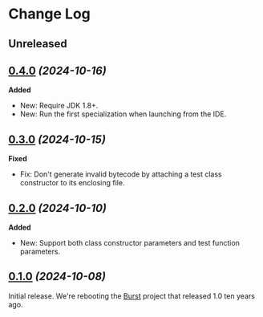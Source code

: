 # Change Log

## Unreleased

## [0.4.0] *(2024-10-16)*

**Added**

 * New: Require JDK 1.8+.
 * New: Run the first specialization when launching from the IDE.


## [0.3.0] *(2024-10-15)*

**Fixed**

 * Fix: Don't generate invalid bytecode by attaching a test class constructor to its enclosing file.


## [0.2.0] *(2024-10-10)*

**Added**

 * New: Support both class constructor parameters and test function parameters.


## [0.1.0] *(2024-10-08)*

Initial release. We're rebooting the [Burst] project that released 1.0 ten years ago.

[Burst]: https://github.com/square/burst
[Unreleased]: https://github.com/cashapp/burst/compare/0.4.0...HEAD
[0.4.0]: https://github.com/cashapp/burst/releases/tag/0.4.0
[0.3.0]: https://github.com/cashapp/burst/releases/tag/0.3.0
[0.2.0]: https://github.com/cashapp/burst/releases/tag/0.2.0
[0.1.0]: https://github.com/cashapp/burst/releases/tag/0.1.0
